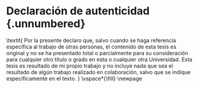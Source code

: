 <!-- This page is for an official declaration. -->

# Declaración de autenticidad {.unnumbered}
<!--
\vspace*{\fill}
\noindent
-->
\textit{
Por la presente declaro que, salvo cuando se haga referencia específica al trabajo de otras personas, el contenido de esta tesis es original y no se ha presentado total o parcialmente para su consideración para cualquier otro título o grado en esta o cualquier otra Universidad. Esta tesis es resultado de mi propio trabajo y no incluye nada que sea el resultado de algún trabajo realizado en colaboración, salvo que se indique específicamente en el texto. 
}
\vspace*{\fill}
\newpage
